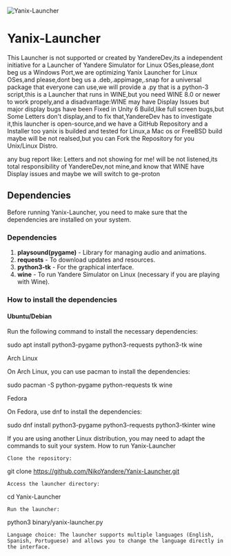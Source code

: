 

![Yanix-Launcher](https://github.com/user-attachments/assets/a4fdb8c0-fcfa-44d1-94d3-7e9e359c13a9)



# Yanix-Launcher
This Launcher is not supported or created by YandereDev,its a independent initiative for a Launcher of Yandere Simulator for Linux OSes,please,dont beg us a Windows Port,we are optimizing Yanix Launcher for Linux OSes,and please,dont beg us a .deb,.appimage,.snap for a universal package that everyone can use,we will provide a .py that is a python-3 script,this is a Launcher that runs in WINE,but you need WINE  8.0 or newer to work propely,and a disadvantage:WINE may have Display Issues but major display bugs have been Fixed in Unity 6 Build,like full screen bugs,but Some Letters don't display,and to fix that,YandereDev has to investigate it,this launcher is open-source,and we have a GitHub Repository and a Installer too  yanix is builded and tested for Linux,a Mac os or FreeBSD build maybe will be not realsed,but you can   Fork   the Repository for you Unix/Linux Distro.

any bug report like: Letters and not showing for me! will be not listened,its total responsibility of YandereDev,not mine,and know that WINE have Display issues and maybe we will switch to ge-proton

## Dependencies

Before running Yanix-Launcher, you need to make sure that the dependencies are installed on your system.

### Dependencies

1. **playsound(pygame)** - Library for managing audio and animations.
2. **requests** - To download updates and resources.
3. **python3-tk** - For the graphical interface.
4. **wine** - To run Yandere Simulator on Linux (necessary if you are playing with Wine).

### How to install the dependencies

#### Ubuntu/Debian

Run the following command to install the necessary dependencies:

sudo apt install python3-pygame python3-requests python3-tk wine

Arch Linux

On Arch Linux, you can use pacman to install the dependencies:

sudo pacman -S python-pygame python-requests tk wine

Fedora

On Fedora, use dnf to install the dependencies:

sudo dnf install python3-pygame python3-requests python3-tkinter wine

If you are using another Linux distribution, you may need to adapt the commands to suit your system.
How to run Yanix-Launcher

    Clone the repository:

git clone https://github.com/NikoYandere/Yanix-Launcher.git

    Access the launcher directory:

cd Yanix-Launcher

    Run the launcher:

python3 binary/yanix-launcher.py

    Language choice: The launcher supports multiple languages (English, Spanish, Portuguese) and allows you to change the language directly in the interface.
 
